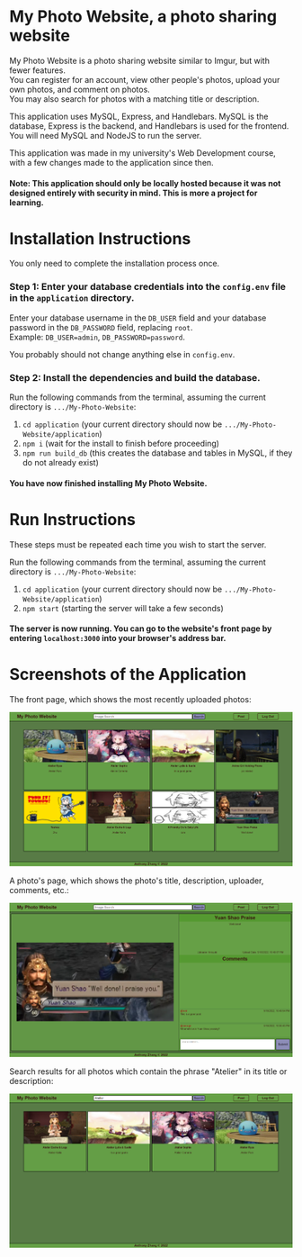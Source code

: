 # My Photo Website, a photo sharing website
My Photo Website is a photo sharing website similar to Imgur, but with fewer features.\
You can register for an account, view other people's photos, upload your own photos, and comment on photos.\
You may also search for photos with a matching title or description.

This application uses MySQL, Express, and Handlebars. MySQL is the database, Express is the backend, and Handlebars is used for the frontend.\
You will need MySQL and NodeJS to run the server.

This application was made in my university's Web Development course, with a few changes made to the application since then.

#### Note: This application should only be locally hosted because it was not designed entirely with security in mind. This is more a project for learning.

# Installation Instructions
You only need to complete the installation process once.

### Step 1: Enter your database credentials into the `config.env` file in the `application` directory.
Enter your database username in the `DB_USER` field and your database password in the `DB_PASSWORD` field, replacing `root`.\
Example: `DB_USER=admin`, `DB_PASSWORD=password`.

You probably should not change anything else in `config.env`.

### Step 2: Install the dependencies and build the database.
Run the following commands from the terminal, assuming the current directory is `.../My-Photo-Website`:
1. `cd application` (your current directory should now be `.../My-Photo-Website/application`)
2. `npm i` (wait for the install to finish before proceeding)
3. `npm run build_db` (this creates the database and tables in MySQL, if they do not already exist)

#### You have now finished installing My Photo Website.

# Run Instructions
These steps must be repeated each time you wish to start the server.

Run the following commands from the terminal, assuming the current directory is `.../My-Photo-Website`:
1. `cd application` (your current directory should now be `.../My-Photo-Website/application`)
2. `npm start` (starting the server will take a few seconds)

#### The server is now running. You can go to the website's front page by entering `localhost:3000` into your browser's address bar.

# Screenshots of the Application
The front page, which shows the most recently uploaded photos:

![front page](https://github.com/anthonyzhang1/My-Photo-Website/blob/main/.github/front%20page%20posts.png)

A photo's page, which shows the photo's title, description, uploader, comments, etc.:

![post page](https://github.com/anthonyzhang1/My-Photo-Website/blob/main/.github/yuan%20shao%20post.png)

Search results for all photos which contain the phrase "Atelier" in its title or description:

![atelier search](https://github.com/anthonyzhang1/My-Photo-Website/blob/main/.github/atelier%20search.png)

